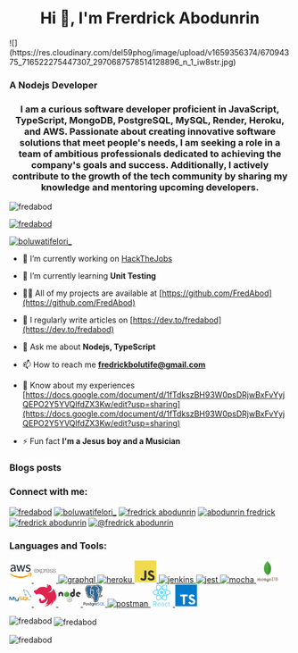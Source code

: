 <h1 align="center">Hi 👋, I'm Frerdrick Abodunrin</h1>
![](https://res.cloudinary.com/del59phog/image/upload/v1659356374/67094375_716522275447307_2970687578514128896_n_1_iw8str.jpg)

<h3 align="left">A Nodejs Developer</h3>
<h3 align="center">I am a curious software developer proficient in JavaScript, TypeScript, MongoDB, PostgreSQL, MySQL, Render, Heroku, and AWS. Passionate about creating innovative software solutions that meet people's needs, I am seeking a role in a team of ambitious professionals dedicated to achieving the company's goals and success. Additionally, I actively contribute to the growth of the tech community by sharing my knowledge and mentoring upcoming developers.</h3>

<p align="left"> <img src="https://komarev.com/ghpvc/?username=fredabod&label=Profile%20views&color=0e75b6&style=flat" alt="fredabod" /> </p>

<p align="left"> <a href="https://github.com/ryo-ma/github-profile-trophy"><img src="https://github-profile-trophy.vercel.app/?username=fredabod" alt="fredabod" /></a> </p>

<p align="left"> <a href="https://twitter.com/boluwatifelori_" target="blank"><img src="https://img.shields.io/twitter/follow/boluwatifelori_?logo=twitter&style=for-the-badge" alt="boluwatifelori_" /></a> </p>

- 🔭 I’m currently working on [HackTheJobs](hackthejobs.com)

- 🌱 I’m currently learning **Unit Testing**

- 👨‍💻 All of my projects are available at [https://github.com/FredAbod](https://github.com/FredAbod)

- 📝 I regularly write articles on [https://dev.to/fredabod](https://dev.to/fredabod)

- 💬 Ask me about **Nodejs, TypeScript**

- 📫 How to reach me **fredrickbolutife@gmail.com**

- 📄 Know about my experiences [https://docs.google.com/document/d/1fTdkszBH93W0psDRjwBxFvYyjQEPO2Y5YVQlfdZX3Kw/edit?usp=sharing](https://docs.google.com/document/d/1fTdkszBH93W0psDRjwBxFvYyjQEPO2Y5YVQlfdZX3Kw/edit?usp=sharing)

- ⚡ Fun fact **I'm a Jesus boy and a Musician**

### Blogs posts
<!-- BLOG-POST-LIST:START -->
<!-- BLOG-POST-LIST:END -->

<h3 align="left">Connect with me:</h3>
<p align="left">
<a href="https://dev.to/fredabod" target="blank"><img align="center" src="https://raw.githubusercontent.com/rahuldkjain/github-profile-readme-generator/master/src/images/icons/Social/devto.svg" alt="fredabod" height="30" width="40" /></a>
<a href="https://twitter.com/boluwatifelori_" target="blank"><img align="center" src="https://raw.githubusercontent.com/rahuldkjain/github-profile-readme-generator/master/src/images/icons/Social/twitter.svg" alt="boluwatifelori_" height="30" width="40" /></a>
<a href="https://linkedin.com/in/fredrick abodunrin" target="blank"><img align="center" src="https://raw.githubusercontent.com/rahuldkjain/github-profile-readme-generator/master/src/images/icons/Social/linked-in-alt.svg" alt="fredrick abodunrin" height="30" width="40" /></a>
<a href="https://fb.com/abodunrin fredrick" target="blank"><img align="center" src="https://raw.githubusercontent.com/rahuldkjain/github-profile-readme-generator/master/src/images/icons/Social/facebook.svg" alt="abodunrin fredrick" height="30" width="40" /></a>
<a href="https://instagram.com/fredrick abodunrin" target="blank"><img align="center" src="https://raw.githubusercontent.com/rahuldkjain/github-profile-readme-generator/master/src/images/icons/Social/instagram.svg" alt="fredrick abodunrin" height="30" width="40" /></a>
<a href="https://medium.com/@fredrick abodunrin" target="blank"><img align="center" src="https://raw.githubusercontent.com/rahuldkjain/github-profile-readme-generator/master/src/images/icons/Social/medium.svg" alt="@fredrick abodunrin" height="30" width="40" /></a>
</p>

<h3 align="left">Languages and Tools:</h3>
<p align="left"> <a href="https://aws.amazon.com" target="_blank" rel="noreferrer"> <img src="https://raw.githubusercontent.com/devicons/devicon/master/icons/amazonwebservices/amazonwebservices-original-wordmark.svg" alt="aws" width="40" height="40"/> </a> <a href="https://expressjs.com" target="_blank" rel="noreferrer"> <img src="https://raw.githubusercontent.com/devicons/devicon/master/icons/express/express-original-wordmark.svg" alt="express" width="40" height="40"/> </a> <a href="https://graphql.org" target="_blank" rel="noreferrer"> <img src="https://www.vectorlogo.zone/logos/graphql/graphql-icon.svg" alt="graphql" width="40" height="40"/> </a> <a href="https://heroku.com" target="_blank" rel="noreferrer"> <img src="https://www.vectorlogo.zone/logos/heroku/heroku-icon.svg" alt="heroku" width="40" height="40"/> </a> <a href="https://developer.mozilla.org/en-US/docs/Web/JavaScript" target="_blank" rel="noreferrer"> <img src="https://raw.githubusercontent.com/devicons/devicon/master/icons/javascript/javascript-original.svg" alt="javascript" width="40" height="40"/> </a> <a href="https://www.jenkins.io" target="_blank" rel="noreferrer"> <img src="https://www.vectorlogo.zone/logos/jenkins/jenkins-icon.svg" alt="jenkins" width="40" height="40"/> </a> <a href="https://jestjs.io" target="_blank" rel="noreferrer"> <img src="https://www.vectorlogo.zone/logos/jestjsio/jestjsio-icon.svg" alt="jest" width="40" height="40"/> </a> <a href="https://mochajs.org" target="_blank" rel="noreferrer"> <img src="https://www.vectorlogo.zone/logos/mochajs/mochajs-icon.svg" alt="mocha" width="40" height="40"/> </a> <a href="https://www.mongodb.com/" target="_blank" rel="noreferrer"> <img src="https://raw.githubusercontent.com/devicons/devicon/master/icons/mongodb/mongodb-original-wordmark.svg" alt="mongodb" width="40" height="40"/> </a> <a href="https://www.mysql.com/" target="_blank" rel="noreferrer"> <img src="https://raw.githubusercontent.com/devicons/devicon/master/icons/mysql/mysql-original-wordmark.svg" alt="mysql" width="40" height="40"/> </a> <a href="https://nestjs.com/" target="_blank" rel="noreferrer"> <img src="https://raw.githubusercontent.com/devicons/devicon/master/icons/nestjs/nestjs-plain.svg" alt="nestjs" width="40" height="40"/> </a> <a href="https://nodejs.org" target="_blank" rel="noreferrer"> <img src="https://raw.githubusercontent.com/devicons/devicon/master/icons/nodejs/nodejs-original-wordmark.svg" alt="nodejs" width="40" height="40"/> </a> <a href="https://www.postgresql.org" target="_blank" rel="noreferrer"> <img src="https://raw.githubusercontent.com/devicons/devicon/master/icons/postgresql/postgresql-original-wordmark.svg" alt="postgresql" width="40" height="40"/> </a> <a href="https://postman.com" target="_blank" rel="noreferrer"> <img src="https://www.vectorlogo.zone/logos/getpostman/getpostman-icon.svg" alt="postman" width="40" height="40"/> </a> <a href="https://reactjs.org/" target="_blank" rel="noreferrer"> <img src="https://raw.githubusercontent.com/devicons/devicon/master/icons/react/react-original-wordmark.svg" alt="react" width="40" height="40"/> </a> <a href="https://www.typescriptlang.org/" target="_blank" rel="noreferrer"> <img src="https://raw.githubusercontent.com/devicons/devicon/master/icons/typescript/typescript-original.svg" alt="typescript" width="40" height="40"/> </a> </p>

<p><img align="left" src="https://github-readme-stats.vercel.app/api/top-langs?username=fredabod&show_icons=true&locale=en&layout=compact" alt="fredabod" /></p>

<p>&nbsp;<img align="center" src="https://github-readme-stats.vercel.app/api?username=fredabod&show_icons=true&locale=en" alt="fredabod" /></p>

<p><img align="center" src="https://github-readme-streak-stats.herokuapp.com/?user=fredabod&" alt="fredabod" /></p>
